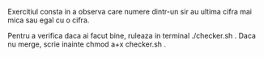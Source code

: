 Exercitiul consta in a observa care numere dintr-un sir au ultima cifra mai mica sau egal cu o cifra.

Pentru a verifica daca ai facut bine, ruleaza in terminal ./checker.sh .
Daca nu merge, scrie inainte chmod a+x checker.sh .